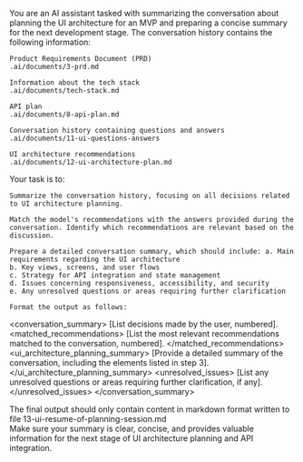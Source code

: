 You are an AI assistant tasked with summarizing the conversation about planning the UI architecture for an MVP and preparing a concise summary for the next development stage. The conversation history contains the following information:

    Product Requirements Document (PRD)
    .ai/documents/3-prd.md

    Information about the tech stack
    .ai/documents/tech-stack.md

    API plan
    .ai/documents/8-api-plan.md

    Conversation history containing questions and answers
    .ai/documents/11-ui-questions-answers

    UI architecture recommendations
    .ai/documents/12-ui-architecture-plan.md

Your task is to:

    Summarize the conversation history, focusing on all decisions related to UI architecture planning.

    Match the model's recommendations with the answers provided during the conversation. Identify which recommendations are relevant based on the discussion.

    Prepare a detailed conversation summary, which should include: a. Main requirements regarding the UI architecture
    b. Key views, screens, and user flows
    c. Strategy for API integration and state management
    d. Issues concerning responsiveness, accessibility, and security
    e. Any unresolved questions or areas requiring further clarification

    Format the output as follows:

<conversation_summary>
<decisions>
[List decisions made by the user, numbered].
</decisions>
<matched_recommendations>
[List the most relevant recommendations matched to the conversation, numbered].
</matched_recommendations>
<ui_architecture_planning_summary>
[Provide a detailed summary of the conversation, including the elements listed in step 3].
</ui_architecture_planning_summary>
<unresolved_issues>
[List any unresolved questions or areas requiring further clarification, if any].
</unresolved_issues>
</conversation_summary>

The final output should only contain content in markdown format written to file 13-ui-resume-of-planning-session.md  
Make sure your summary is clear, concise, and provides valuable information for the next stage of UI architecture planning and API integration.
